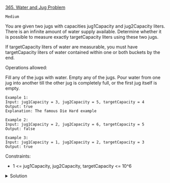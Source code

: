[365. Water and Jug Problem](https://leetcode.com/problems/water-and-jug-problem/description/)

`Medium`

You are given two jugs with capacities jug1Capacity and jug2Capacity liters. There is an infinite amount of water supply available. Determine whether it is possible to measure exactly targetCapacity liters using these two jugs.

If targetCapacity liters of water are measurable, you must have targetCapacity liters of water contained within one or both buckets by the end.

Operations allowed:

Fill any of the jugs with water.
Empty any of the jugs.
Pour water from one jug into another till the other jug is completely full, or the first jug itself is empty.
 
```
Example 1:
Input: jug1Capacity = 3, jug2Capacity = 5, targetCapacity = 4
Output: true
Explanation: The famous Die Hard example 

Example 2:
Input: jug1Capacity = 2, jug2Capacity = 6, targetCapacity = 5
Output: false

Example 3:
Input: jug1Capacity = 1, jug2Capacity = 2, targetCapacity = 3
Output: true
```

Constraints:

- 1 <= jug1Capacity, jug2Capacity, targetCapacity <= 10^6

<details>
<summary>Solution</summary>

[HuifengGuan](https://www.youtube.com/watch?v=5Ixee4sln2w)
</details>